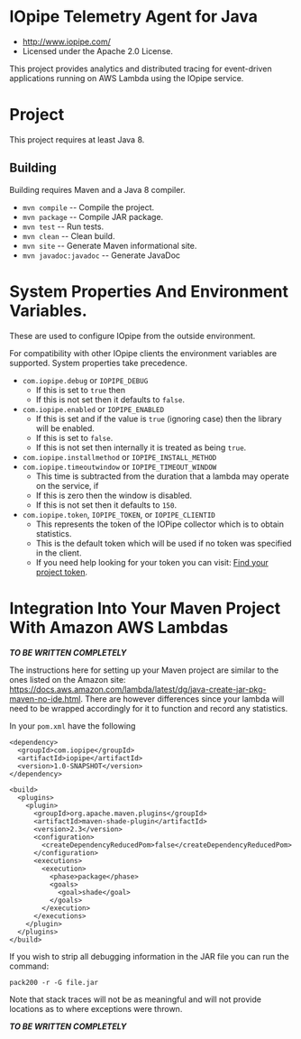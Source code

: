 # IOpipe Telemetry Agent for Java

 * <http://www.iopipe.com/>
 * Licensed under the Apache 2.0 License.

This project provides analytics and distributed tracing for event-driven
applications running on AWS Lambda using the IOpipe service.

# Project

This project requires at least Java 8.

## Building

Building requires Maven and a Java 8 compiler.

 * `mvn compile`         -- Compile the project.
 * `mvn package`         -- Compile JAR package.
 * `mvn test`            -- Run tests.
 * `mvn clean`           -- Clean build.
 * `mvn site`            -- Generate Maven informational site.
 * `mvn javadoc:javadoc` -- Generate JavaDoc

# System Properties And Environment Variables.

These are used to configure IOpipe from the outside environment.

For compatibility with other IOpipe clients the environment variables are
supported. System properties take precedence.

 * `com.iopipe.debug` or `IOPIPE_DEBUG`
   * If this is set to `true` then
   * If this is not set then it defaults to `false`.
 * `com.iopipe.enabled` or `IOPIPE_ENABLED`
   * If this is set and if the value is `true` (ignoring case) then the library
     will be enabled.
   * If this is set to `false`.
   * If this is not set then internally it is treated as being `true`.
 * `com.iopipe.installmethod` or `IOPIPE_INSTALL_METHOD`
 * `com.iopipe.timeoutwindow` or `IOPIPE_TIMEOUT_WINDOW`
   * This time is subtracted from the duration that a lambda may operate on
     the service, if 
   * If this is zero then the window is disabled.
   * If this is not set then it defaults to `150`.
 * `com.iopipe.token`, `IOPIPE_TOKEN`, or `IOPIPE_CLIENTID`
   * This represents the token of the IOPipe collector which is to obtain
     statistics.
   * This is the default token which will be used if no token was specified in
     the client.
   * If you need help looking for your token you can visit:
     [Find your project token](https://dashboard.iopipe.com/install).

# Integration Into Your Maven Project With Amazon AWS Lambdas

***TO BE WRITTEN COMPLETELY***

The instructions here for setting up your Maven project are similar to the ones
listed on the Amazon site:
<https://docs.aws.amazon.com/lambda/latest/dg/java-create-jar-pkg-maven-no-ide.html>.
There are however differences since your lambda will need to be wrapped
accordingly for it to function and record any statistics.

In your `pom.xml` have the following

```
<dependency>
  <groupId>com.iopipe</groupId>
  <artifactId>iopipe</artifactId>
  <version>1.0-SNAPSHOT</version>
</dependency>

<build>
  <plugins>
    <plugin>
      <groupId>org.apache.maven.plugins</groupId>
      <artifactId>maven-shade-plugin</artifactId>
      <version>2.3</version>
      <configuration>
        <createDependencyReducedPom>false</createDependencyReducedPom>
      </configuration>
      <executions>
        <execution>
          <phase>package</phase>
          <goals>
            <goal>shade</goal>
          </goals>
        </execution>
      </executions>
    </plugin>
  </plugins>
</build>
```

If you wish to strip all debugging information in the JAR file you can run
the command:

`pack200 -r -G file.jar`

Note that stack traces will not be as meaningful and will not provide locations
as to where exceptions were thrown.

***TO BE WRITTEN COMPLETELY***

